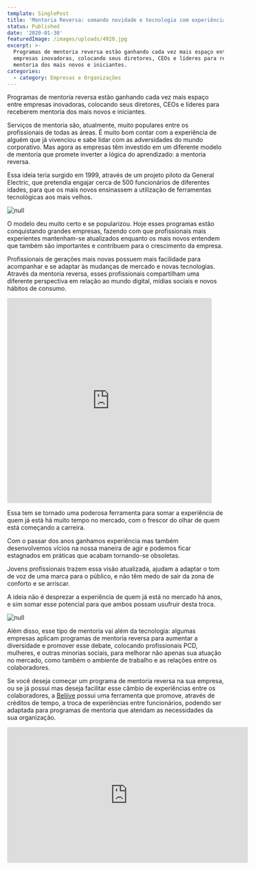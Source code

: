 ```yaml
---
template: SinglePost
title: 'Mentoria Reversa: somando novidade e tecnologia com experiência'
status: Published
date: '2020-01-30'
featuredImage: /images/uploads/4920.jpg
excerpt: >-
  Programas de mentoria reversa estão ganhando cada vez mais espaço entre
  empresas inovadoras, colocando seus diretores, CEOs e líderes para receberem
  mentoria dos mais novos e iniciantes.
categories:
  - category: Empresas e Organizações
---
```

Programas de mentoria reversa estão ganhando cada vez mais espaço entre empresas inovadoras, colocando seus diretores, CEOs e líderes para receberem mentoria dos mais novos e iniciantes.

Serviços de mentoria são, atualmente, muito populares entre os profissionais de todas as áreas. É muito bom contar com a experiência de alguém que já vivenciou e sabe lidar com as adversidades do mundo corporativo. Mas agora as empresas têm investido em um diferente modelo de mentoria que promete inverter a lógica do aprendizado: a mentoria reversa.

Essa ideia teria surgido em 1999, através de um projeto piloto da General Electric, que pretendia engajar cerca de 500 funcionários de diferentes idades, para que os mais novos ensinassem a utilização de ferramentas tecnológicas aos mais velhos.

![null](/images/uploads/19074.jpg)

O modelo deu muito certo e se popularizou. Hoje esses programas estão conquistando grandes empresas, fazendo com que profissionais mais experientes mantenham-se atualizados enquanto os mais novos entendem que também são importantes e contribuem para o crescimento da empresa.

Profissionais de gerações mais novas possuem mais facilidade para acompanhar e se adaptar às mudanças de mercado e novas tecnologias. Através da mentoria reversa, esses profissionais compartilham uma diferente perspectiva em relação ao mundo digital, mídias sociais e novos hábitos de consumo.

<iframe src="https://www.facebook.com/plugins/video.php?href=https%3A%2F%2Fwww.facebook.com%2Fwe.beliive%2Fvideos%2F941728439533570%2F&show_text=0&width=476" width="476" height="476" style="border:none;overflow:hidden" scrolling="no" frameborder="0" allowTransparency="true" allowFullScreen="true"></iframe>

Essa tem se tornado uma poderosa ferramenta para somar a experiência de quem já está há muito tempo no mercado, com o frescor do olhar de quem está começando a carreira.

Com o passar dos anos ganhamos experiência mas também desenvolvemos vícios na nossa maneira de agir e podemos ficar estagnados em práticas que acabam tornando-se obsoletas.

Jovens profissionais trazem essa visão atualizada, ajudam a adaptar o tom de voz de uma marca para o público, e não têm medo de sair da zona de conforto e se arriscar.

A ideia não é desprezar a experiência de quem já está no mercado há anos, e sim somar esse potencial para que ambos possam usufruir desta troca.

![null](/images/uploads/1_amicz0ef7l1k5uqmksum6g-1-.png)

Além disso, esse tipo de mentoria vai além da tecnologia: algumas empresas aplicam programas de mentoria reversa para aumentar a diversidade e promover esse debate, colocando profissionais PCD, mulheres, e outras minorias sociais, para melhorar não apenas sua atuação no mercado, como também o ambiente de trabalho e as relações entre os colaboradores.

Se você deseja começar um programa de mentoria reversa na sua empresa, ou se já possui mas deseja facilitar esse câmbio de experiências entre os colaboradores, a [Beliive](beliive.com/for_companies) possui uma ferramenta que promove, através de créditos de tempo, a troca de experiências entre funcionários, podendo ser adaptada para programas de mentoria que atendam as necessidades da sua organização.

<iframe width="560" height="315" src="https://www.youtube.com/embed/QA_DSe3JLrk" frameborder="0" allow="accelerometer; autoplay; encrypted-media; gyroscope; picture-in-picture" allowfullscreen></iframe>

